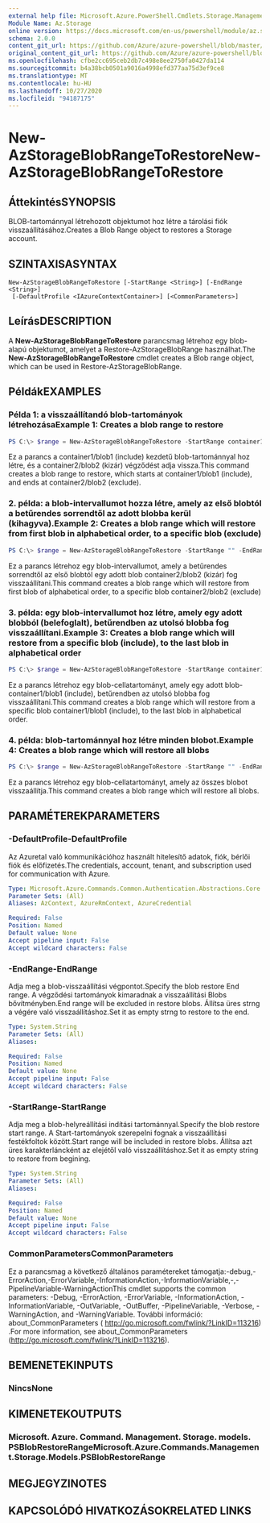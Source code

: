 ```yaml
---
external help file: Microsoft.Azure.PowerShell.Cmdlets.Storage.Management.dll-Help.xml
Module Name: Az.Storage
online version: https://docs.microsoft.com/en-us/powershell/module/az.storage/new-azstorageblobrangetorestore
schema: 2.0.0
content_git_url: https://github.com/Azure/azure-powershell/blob/master/src/Storage/Storage.Management/help/New-AzStorageBlobRangeToRestore.md
original_content_git_url: https://github.com/Azure/azure-powershell/blob/master/src/Storage/Storage.Management/help/New-AzStorageBlobRangeToRestore.md
ms.openlocfilehash: cfbe2cc695ceb2db7c498e8ee2750fa0427da114
ms.sourcegitcommit: b4a38bcb0501a9016a4998efd377aa75d3ef9ce8
ms.translationtype: MT
ms.contentlocale: hu-HU
ms.lasthandoff: 10/27/2020
ms.locfileid: "94187175"
---
```

# <span data-ttu-id="e5ddc-101">New-AzStorageBlobRangeToRestore</span><span class="sxs-lookup"><span data-stu-id="e5ddc-101">New-AzStorageBlobRangeToRestore</span></span>

## <span data-ttu-id="e5ddc-102">Áttekintés</span><span class="sxs-lookup"><span data-stu-id="e5ddc-102">SYNOPSIS</span></span>
<span data-ttu-id="e5ddc-103">BLOB-tartománnyal létrehozott objektumot hoz létre a tárolási fiók visszaállításához.</span><span class="sxs-lookup"><span data-stu-id="e5ddc-103">Creates a Blob Range object to restores a Storage account.</span></span>

## <span data-ttu-id="e5ddc-104">SZINTAXISA</span><span class="sxs-lookup"><span data-stu-id="e5ddc-104">SYNTAX</span></span>

```
New-AzStorageBlobRangeToRestore [-StartRange <String>] [-EndRange <String>]
 [-DefaultProfile <IAzureContextContainer>] [<CommonParameters>]
```

## <span data-ttu-id="e5ddc-105">Leírás</span><span class="sxs-lookup"><span data-stu-id="e5ddc-105">DESCRIPTION</span></span>
<span data-ttu-id="e5ddc-106">A **New-AzStorageBlobRangeToRestore** parancsmag létrehoz egy blob-alapú objektumot, amelyet a Restore-AzStorageBlobRange használhat.</span><span class="sxs-lookup"><span data-stu-id="e5ddc-106">The **New-AzStorageBlobRangeToRestore** cmdlet creates a Blob range object, which can be used in Restore-AzStorageBlobRange.</span></span>

## <span data-ttu-id="e5ddc-107">Példák</span><span class="sxs-lookup"><span data-stu-id="e5ddc-107">EXAMPLES</span></span>

### <span data-ttu-id="e5ddc-108">Példa 1: a visszaállítandó blob-tartományok létrehozása</span><span class="sxs-lookup"><span data-stu-id="e5ddc-108">Example 1: Creates a blob range to restore</span></span>
```powershell
PS C:\> $range = New-AzStorageBlobRangeToRestore -StartRange container1/blob1 -EndRange container2/blob2
```

<span data-ttu-id="e5ddc-109">Ez a parancs a container1/blob1 (include) kezdetű blob-tartománnyal hoz létre, és a container2/blob2 (kizár) végződést adja vissza.</span><span class="sxs-lookup"><span data-stu-id="e5ddc-109">This command creates a blob range to restore, which starts at container1/blob1 (include), and ends at container2/blob2 (exclude).</span></span>

### <span data-ttu-id="e5ddc-110">2. példa: a blob-intervallumot hozza létre, amely az első blobtól a betűrendes sorrendtől az adott blobba kerül (kihagyva).</span><span class="sxs-lookup"><span data-stu-id="e5ddc-110">Example 2: Creates a blob range which will restore from first blob in alphabetical order, to a specific blob (exclude)</span></span>
```powershell
PS C:\> $range = New-AzStorageBlobRangeToRestore -StartRange "" -EndRange container2/blob2
```

<span data-ttu-id="e5ddc-111">Ez a parancs létrehoz egy blob-intervallumot, amely a betűrendes sorrendtől az első blobtól egy adott blob container2/blob2 (kizár) fog visszaállítani.</span><span class="sxs-lookup"><span data-stu-id="e5ddc-111">This command creates a blob range which will restore from first blob of alphabetical order, to a specific blob container2/blob2 (exclude)</span></span>

### <span data-ttu-id="e5ddc-112">3. példa: egy blob-intervallumot hoz létre, amely egy adott blobból (belefoglalt), betűrendben az utolsó blobba fog visszaállítani.</span><span class="sxs-lookup"><span data-stu-id="e5ddc-112">Example 3: Creates a blob range which will restore from a specific blob (include), to the last blob in alphabetical order</span></span>
```powershell
PS C:\> $range = New-AzStorageBlobRangeToRestore -StartRange container1/blob1 -EndRange ""
```

<span data-ttu-id="e5ddc-113">Ez a parancs létrehoz egy blob-cellatartományt, amely egy adott blob-container1/blob1 (include), betűrendben az utolsó blobba fog visszaállítani.</span><span class="sxs-lookup"><span data-stu-id="e5ddc-113">This command creates a blob range which will restore from a specific blob container1/blob1 (include), to the last blob in alphabetical order.</span></span>

### <span data-ttu-id="e5ddc-114">4. példa: blob-tartománnyal hoz létre minden blobot.</span><span class="sxs-lookup"><span data-stu-id="e5ddc-114">Example 4: Creates a blob range which will restore all blobs</span></span>
```powershell
PS C:\> $range = New-AzStorageBlobRangeToRestore -StartRange "" -EndRange ""
```

<span data-ttu-id="e5ddc-115">Ez a parancs létrehoz egy blob-cellatartományt, amely az összes blobot visszaállítja.</span><span class="sxs-lookup"><span data-stu-id="e5ddc-115">This command creates a blob range which will restore all blobs.</span></span>

## <span data-ttu-id="e5ddc-116">PARAMÉTEREK</span><span class="sxs-lookup"><span data-stu-id="e5ddc-116">PARAMETERS</span></span>

### <span data-ttu-id="e5ddc-117">-DefaultProfile</span><span class="sxs-lookup"><span data-stu-id="e5ddc-117">-DefaultProfile</span></span>
<span data-ttu-id="e5ddc-118">Az Azuretal való kommunikációhoz használt hitelesítő adatok, fiók, bérlői fiók és előfizetés.</span><span class="sxs-lookup"><span data-stu-id="e5ddc-118">The credentials, account, tenant, and subscription used for communication with Azure.</span></span>

```yaml
Type: Microsoft.Azure.Commands.Common.Authentication.Abstractions.Core.IAzureContextContainer
Parameter Sets: (All)
Aliases: AzContext, AzureRmContext, AzureCredential

Required: False
Position: Named
Default value: None
Accept pipeline input: False
Accept wildcard characters: False
```

### <span data-ttu-id="e5ddc-119">-EndRange</span><span class="sxs-lookup"><span data-stu-id="e5ddc-119">-EndRange</span></span>
<span data-ttu-id="e5ddc-120">Adja meg a blob-visszaállítási végpontot.</span><span class="sxs-lookup"><span data-stu-id="e5ddc-120">Specify the blob restore End range.</span></span>
<span data-ttu-id="e5ddc-121">A végződési tartományok kimaradnak a visszaállítási Blobs bővítményben.</span><span class="sxs-lookup"><span data-stu-id="e5ddc-121">End range will be excluded in restore blobs.</span></span>
<span data-ttu-id="e5ddc-122">Állítsa üres strng a végére való visszaállításhoz.</span><span class="sxs-lookup"><span data-stu-id="e5ddc-122">Set it as empty strng to restore to the end.</span></span>

```yaml
Type: System.String
Parameter Sets: (All)
Aliases:

Required: False
Position: Named
Default value: None
Accept pipeline input: False
Accept wildcard characters: False
```

### <span data-ttu-id="e5ddc-123">-StartRange</span><span class="sxs-lookup"><span data-stu-id="e5ddc-123">-StartRange</span></span>
<span data-ttu-id="e5ddc-124">Adja meg a blob-helyreállítási indítási tartománnyal.</span><span class="sxs-lookup"><span data-stu-id="e5ddc-124">Specify the blob restore start range.</span></span>
<span data-ttu-id="e5ddc-125">A Start-tartományok szerepelni fognak a visszaállítási festékfoltok között.</span><span class="sxs-lookup"><span data-stu-id="e5ddc-125">Start range will be included in restore blobs.</span></span>
<span data-ttu-id="e5ddc-126">Állítsa azt üres karakterláncként az elejétől való visszaállításhoz.</span><span class="sxs-lookup"><span data-stu-id="e5ddc-126">Set it as empty string to restore from begining.</span></span>

```yaml
Type: System.String
Parameter Sets: (All)
Aliases:

Required: False
Position: Named
Default value: None
Accept pipeline input: False
Accept wildcard characters: False
```

### <span data-ttu-id="e5ddc-127">CommonParameters</span><span class="sxs-lookup"><span data-stu-id="e5ddc-127">CommonParameters</span></span>
<span data-ttu-id="e5ddc-128">Ez a parancsmag a következő általános paramétereket támogatja:-debug,-ErrorAction,-ErrorVariable,-InformationAction,-InformationVariable,-,-PipelineVariable-WarningAction</span><span class="sxs-lookup"><span data-stu-id="e5ddc-128">This cmdlet supports the common parameters: -Debug, -ErrorAction, -ErrorVariable, -InformationAction, -InformationVariable, -OutVariable, -OutBuffer, -PipelineVariable, -Verbose, -WarningAction, and -WarningVariable.</span></span> <span data-ttu-id="e5ddc-129">További információ: about_CommonParameters ( http://go.microsoft.com/fwlink/?LinkID=113216) .</span><span class="sxs-lookup"><span data-stu-id="e5ddc-129">For more information, see about_CommonParameters (http://go.microsoft.com/fwlink/?LinkID=113216).</span></span>

## <span data-ttu-id="e5ddc-130">BEMENETEK</span><span class="sxs-lookup"><span data-stu-id="e5ddc-130">INPUTS</span></span>

### <span data-ttu-id="e5ddc-131">Nincs</span><span class="sxs-lookup"><span data-stu-id="e5ddc-131">None</span></span>

## <span data-ttu-id="e5ddc-132">KIMENETEK</span><span class="sxs-lookup"><span data-stu-id="e5ddc-132">OUTPUTS</span></span>

### <span data-ttu-id="e5ddc-133">Microsoft. Azure. Command. Management. Storage. models. PSBlobRestoreRange</span><span class="sxs-lookup"><span data-stu-id="e5ddc-133">Microsoft.Azure.Commands.Management.Storage.Models.PSBlobRestoreRange</span></span>

## <span data-ttu-id="e5ddc-134">MEGJEGYZI</span><span class="sxs-lookup"><span data-stu-id="e5ddc-134">NOTES</span></span>

## <span data-ttu-id="e5ddc-135">KAPCSOLÓDÓ HIVATKOZÁSOK</span><span class="sxs-lookup"><span data-stu-id="e5ddc-135">RELATED LINKS</span></span>
